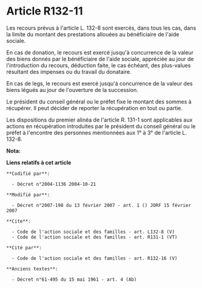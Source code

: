 # Article R132-11

Les recours prévus à l'article L. 132-8 sont exercés, dans tous les cas, dans la limite du montant des prestations allouées
au bénéficiaire de l'aide sociale. 

En cas de donation, le recours est exercé jusqu'à concurrence de la valeur des biens donnés par le bénéficiaire de l'aide
sociale, appréciée au jour de l'introduction du recours, déduction faite, le cas échéant, des plus-values résultant des
impenses ou du travail du donataire. 

En cas de legs, le recours est exercé jusqu'à concurrence de la valeur des biens légués au jour de l'ouverture de la
succession. 

Le président du conseil général ou le préfet fixe le montant des sommes à récupérer. Il peut décider de reporter la
récupération en tout ou partie. 

Les dispositions du premier alinéa de l'article R. 131-1 sont applicables aux actions en récupération introduites par le
président du conseil général ou le préfet à l'encontre des personnes mentionnées aux 1° à 3° de l'article L. 132-8.

**Nota:**



**Liens relatifs à cet article**

	**Codifié par**:

	  - Décret n°2004-1136 2004-10-21

	**Modifié par**:

	  - Décret n°2007-198 du 13 février 2007 - art. 1 () JORF 15 février 2007

	**Cite**:

	  - Code de l'action sociale et des familles - art. L132-8 (V)
	  - Code de l'action sociale et des familles - art. R131-1 (VT)

	**Cité par**:

	  - Code de l'action sociale et des familles - art. R132-16 (V)

	**Anciens textes**:

	  - Décret n°61-495 du 15 mai 1961 - art. 4 (Ab)

